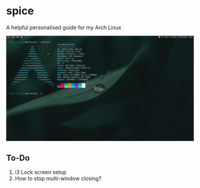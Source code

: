 # spice
A helpful personalised guide for my Arch Linux

![desktop preview](preview.png)

## To-Do

1. i3 Lock screen setup
2. How to stop multi-window closing?

